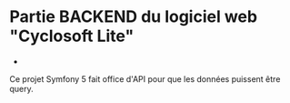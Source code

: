 # Partie BACKEND du logiciel web "Cyclosoft Lite"

- 

Ce projet Symfony 5 fait office d'API pour que les données puissent
être query.
